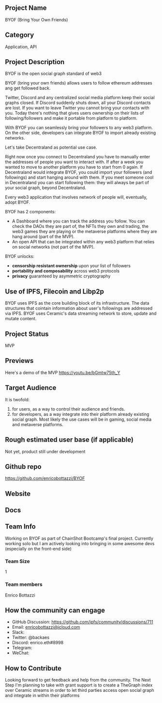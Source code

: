 ## Project Name 

BYOF (Bring Your Own Friends)

## Category 

Application, API

## Project Description

BYOF is the open social graph standard of web3

BYOF (bring your own friends) allows users to follow ethereum addresses ang get followed back.

Twitter, Discord and any centralized social media platform keep their social graphs closed. If Discord suddenly shuts down, all your Discord contacts are lost. If you want to leave Twitter you cannot bring your contacts with you. Today there's nothing that gives users ownership on their lists of following/followers and make it portable from platform to platform.

With BYOF you can seamlessly bring your followers to any web3 platform. On the other side, developers can integrate BYOF to import already existing networks.

Let's take Decentraland as potential use case.

Right now once you connect to Decentraland you have to manually enter the addresses of people you want to interact with. If after a week you wanted to move to another platform you have to start from 0 again. If Decentraland would integrate BYOF, you could import your followers (and followings) and start hanging around with them. If you meet someone cool in Decentraland you can start following them: they will always be part of your social graph, beyond Decentraland.

Every web3 application that involves network of people will, eventually, adopt BYOF.

BYOF has 2 components:

- A Dashboard where you can track the address you follow. You can check the DAOs they are part of, the NFTs they own and trading, the web3 games they are playing or the metaverse platforms where they are hang around (part of the MVP).
- An open API that can be integrated within any web3 platform that relies on social networks (not part of the MVP).

BYOF unlocks: 
- **censorship resistant ownership** upon your list of followers
- **portability and composability** across web3 protocols
- **privacy** guaranteed by asymmetric cryptography

## Use of IPFS, Filecoin and Libp2p

BYOF uses IPFS as the core building block of its infrastructure.
The data structures that cointain information about user's followings are addressed via IPFS. BYOF uses Ceramic's data streaming network to store, update and mutate content.

## Project Status
MVP 

## Previews
Here's a demo of the MVP https://youtu.be/bGmtw75th_Y

## Target Audience
It is twofold: 
1) for users, as a way to control their audience and friends. 
2) for developers, as a way integrate into their platform already existing social graph. Most likely the use cases will be in gaming, social media and metaverse platforms. 

## Rough estimated user base (if applicable)
Not yet, product still under development

## Github repo
https://github.com/enricobottazzi/BYOF 

## Website

## Docs

## Team Info
Working on BYOF as part of ChainShot Bootcamp's final project. Currently working solo but I am actively looking into bringing in some awesome devs (especially on the front-end side)

### Team Size  
1

### Team members  
Enrico Bottazzi

## How the community can engage
* GitHub Discussion: https://github.com/ipfs/community/discussions/711
* Email: enricobottazzi@icloud.com
* Slack:  
* Twitter: @backaes
* Discord: enrico.eth#8998
* Telegram:  
* WeChat:  

## How to Contribute

Looking forward to get feedback and help from the community. The Next Step I'm planning to take with grant support is to create a TheGraph index over Ceramic streams in order to let third parties access open social graph and integrate in within their platforms
